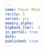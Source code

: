 ```yaml
---
name: Facer Rios
rarity: 5
series: pic
memory_alpha:
bigbook_tier: -1
in_portal: true
date:
published: true
---
```



